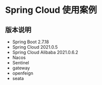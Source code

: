# Spring Cloud 使用案例

## 版本说明

- Spring Boot 2.7.18
- Spring Cloud 2021.0.5
- Spring Cloud Alibaba 2021.0.6.2
- Nacos
- Sentinel
- gateway
- openfeign
- seata